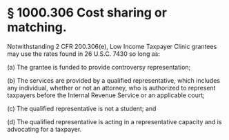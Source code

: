 # § 1000.306   Cost sharing or matching.

Notwithstanding 2 CFR 200.306(e), Low Income Taxpayer Clinic grantees may use the rates found in 26 U.S.C. 7430 so long as:


(a) The grantee is funded to provide controversy representation;


(b) The services are provided by a qualified representative, which includes any individual, whether or not an attorney, who is authorized to represent taxpayers before the Internal Revenue Service or an applicable court;


(c) The qualified representative is not a student; and


(d) The qualified representative is acting in a representative capacity and is advocating for a taxpayer.




